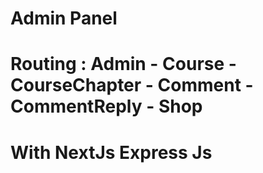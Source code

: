 # Admin Panel 
# Routing : Admin - Course - CourseChapter - Comment - CommentReply - Shop
# With NextJs Express Js 
